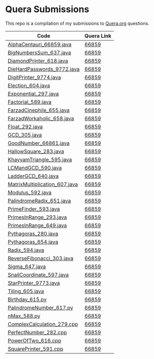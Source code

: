# Quera Submissions

This repo is a compilation of my submissions to [Quera.org](https://quera.org) questions.

| Code                                                                          | Quera Link                                  |
|-------------------------------------------------------------------------------|---------------------------------------------|
| [AlphaCentauri_66859.java](/src/main/java/AlphaCentauri_66859.java)           | [66859](https://quera.org/problemset/66859) |
| [BigNumbersSum_637.java](/src/main/java/BigNumbersSum_637.java)               | [66859](https://quera.org/problemset/637)   |
| [DiamondPrinter_618.java](/src/main/java/DiamondPrinter_618.java)             | [66859](https://quera.org/problemset/618)   |
| [DieHardPasswords_9772.java](/src/main/java/DieHardPasswords_9772.java)       | [66859](https://quera.org/problemset/9772)  |
| [DigitPrinter_9774.java](/src/main/java/DigitPrinter_9774.java)               | [66859](https://quera.org/problemset/9774)  |
| [Election_604.java](/src/main/java/Election_604.java)                         | [66859](https://quera.org/problemset/604)   |
| [Exponential_297.java](/src/main/java/Exponential_297.java)                   | [66859](https://quera.org/problemset/297)   |
| [Factorial_589.java](/src/main/java/Factorial_589.java)                       | [66859](https://quera.org/problemset/589)   |
| [FarzadCinephile_655.java](/src/main/java/FarzadCinephile_655.java)           | [66859](https://quera.org/problemset/655)   |
| [FarzadWorkaholic_658.java](/src/main/java/FarzadWorkaholic_658.java)         | [66859](https://quera.org/problemset/658)   |
| [Float_292.java](/src/main/java/Float_292.java)                               | [66859](https://quera.org/problemset/292)   |
| [GCD_305.java](/src/main/java/GCD_305.java)                                   | [66859](https://quera.org/problemset/305)   |
| [GoodNumber_66861.java](/src/main/java/GoodNumber_66861.java)                 | [66859](https://quera.org/problemset/66861) |
| [HallowSquare_283.java](/src/main/java/HallowSquare_283.java)                 | [66859](https://quera.org/problemset/283)   |
| [KhayyamTriangle_595.java](/src/main/java/KhayyamTriangle_595.java)           | [66859](https://quera.org/problemset/595)   |
| [LCMandGCD_590.java](/src/main/java/LCMandGCD_590.java)                       | [66859](https://quera.org/problemset/590)   |
| [LadderGCD_640.java](/src/main/java/LadderGCD_640.java)                       | [66859](https://quera.org/problemset/640)   |
| [MatrixMultiplication_607.java](/src/main/java/MatrixMultiplication_607.java) | [66859](https://quera.org/problemset/607)   |
| [Modulus_592.java](/src/main/java/Modulus_592.java)                           | [66859](https://quera.org/problemset/592)   |
| [PalindromeRadix_651.java](/src/main/java/PalindromeRadix_651.java)           | [66859](https://quera.org/problemset/651)   |
| [PrimeFinder_593.java](/src/main/java/PrimeFinder_593.java)                   | [66859](https://quera.org/problemset/593)   |
| [PrimesInRange_293.java](/src/main/java/PrimesInRange_293.java)               | [66859](https://quera.org/problemset/293)   |
| [PrimesInRange_649.java](/src/main/java/PrimesInRange_649.java)               | [66859](https://quera.org/problemset/649)   |
| [Pythagoras_280.java](/src/main/java/Pythagoras_280.java)                     | [66859](https://quera.org/problemset/280)   |
| [Pythagoras_654.java](/src/main/java/Pythagoras_654.java)                     | [66859](https://quera.org/problemset/654)   |
| [Radix_594.java](/src/main/java/Radix_594.java)                               | [66859](https://quera.org/problemset/594)   |
| [ReverseFibonacci_303.java](/src/main/java/ReverseFibonacci_303.java)         | [66859](https://quera.org/problemset/303)   |
| [Sigma_647.java](/src/main/java/Sigma_647.java)                               | [66859](https://quera.org/problemset/647)   |
| [SnailCoordinate_597.java](/src/main/java/SnailCoordinate_597.java)           | [66859](https://quera.org/problemset/597)   |
| [StarPrinter_9773.java](/src/main/java/StarPrinter_9773.java)                 | [66859](https://quera.org/problemset/9773)  |
| [Tiling_605.java](/src/main/java/Tiling_605.java)                             | [66859](https://quera.org/problemset/605)   |
| [Birthday_615.py](/python/Birthday_615.py)                                    | [66859](https://quera.org/problemset/615)   |
| [PalindromeNumber_617.py](/python/PalindromeNumber_617.py)                    | [66859](https://quera.org/problemset/617)   |
| [nMax_588.py](/python/nMax_588.py)                                            | [66859](https://quera.org/problemset/588)   |
| [ComplexCalculation_279.cpp](/CPP/ComplexCalculation_279.cpp)                 | [66859](https://quera.org/problemset/279)   |
| [PerfectNumber_282.cpp](/CPP/PerfectNumber_282.cpp)                           | [66859](https://quera.org/problemset/282)   |
| [PowerOfTwo_616.cpp](/CPP/PowerOfTwo_616.cpp)                                 | [66859](https://quera.org/problemset/616)   |
| [SquarePrinter_591.cpp](/CPP/SquarePrinter_591.cpp)                           | [66859](https://quera.org/problemset/591)   |